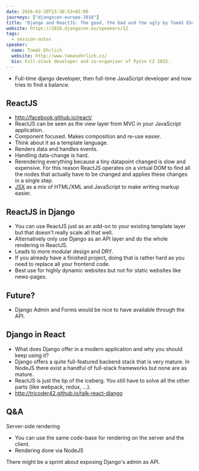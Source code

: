 ```yaml
---
date: 2016-03-30T13:30:53+02:00
journeys: ["djangocon-europe-2016"]
title: "Django and ReactJS: The good, the bad and the ugly by Tomáš Ehrlich"
website: https://2016.djangocon.eu/speakers/12
tags:
  - session-notes
speaker:
  name: Tomáš Ehrlich
  website: http://www.tomasehrlich.cz/
  bio: Full-stack developer and co-organizer of PyCon CZ 2015.
---
```


- Full-time django developer, then full-time JavaScript developer and now tries
  to find a balance.

## ReactJS

- http://facebook.github.io/react/
- ReactJS can be seen as the view layer from MVC in your JavaScript application.
- Component focused. Makes composition and re-use easier.
- Think about it as a template language.
- Renders data and handles events.
- Handling data-change is hard.
- Rerendering everything because a tiny datapoint changed is slow and
  expensive. For this reason ReactJS operates on a virtual DOM to find all the
  nodes that actually have to be changed and applies these changes in a single
  step.
- [JSX][] as a mix of HTML/XML and JavaScript to make writing markup easier.

[jsx]: https://facebook.github.io/jsx/

## ReactJS in Django

- You can use ReactJS just as an add-on to your existing template layer but that
  doesn't really scale all that well.
- Alternatively only use Django as an API layer and do the whole rendering in
  ReactJS.
- Leads to more modular design and DRY.
- If you already have a finished project, doing that is rather hard as you need
  to replace all your frontend code.
- Best use for highly dynamic websites but not for static websites like
  news-pages.

## Future?

- Django Admin and Forms would be nice to have available through the API.

## Django in React

- What does Django offer in a modern application and why you should keep using
  it?
- Django offers a quite full-featured backend stack that is very mature. In
  NodeJS there exist a handful of full-stack frameworks but none are as mature.
- ReactJS is just the tip of the iceberg. You still have to solve all the other
  parts (like webpack, redux, ...).
- http://tricoder42.github.io/talk-react-django

## Q&A

Server-side rendering

- You can use the same code-base for rendering on the server and the client.
- Rendering done via NodeJS

There might be a sprint about exposing Django's admin as API.
